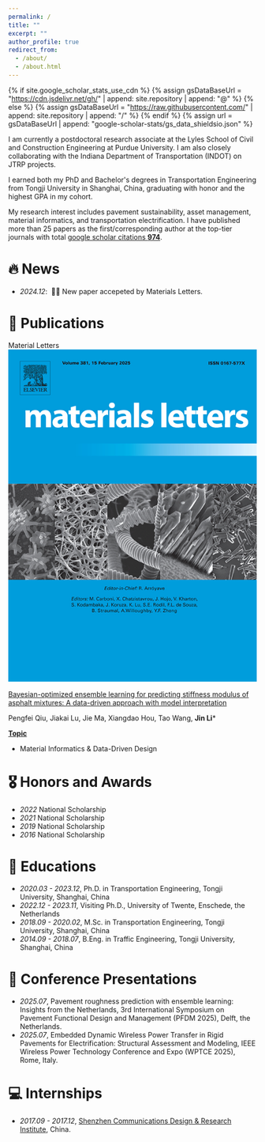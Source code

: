 ```yaml
---
permalink: /
title: ""
excerpt: ""
author_profile: true
redirect_from: 
  - /about/
  - /about.html
---
```


{% if site.google_scholar_stats_use_cdn %}
{% assign gsDataBaseUrl = "https://cdn.jsdelivr.net/gh/" | append: site.repository | append: "@" %}
{% else %}
{% assign gsDataBaseUrl = "https://raw.githubusercontent.com/" | append: site.repository | append: "/" %}
{% endif %}
{% assign url = gsDataBaseUrl | append: "google-scholar-stats/gs_data_shieldsio.json" %}

<span class='anchor' id='about-me'></span>

I am currently a postdoctoral research associate at the Lyles School of Civil and Construction Engineering at Purdue University. I am also closely collaborating with the Indiana Department of Transportation (INDOT) on JTRP projects.

I earned both my PhD and Bachelor's degrees in Transportation Engineering from Tongji University in Shanghai, China, graduating with honor and the highest GPA in my cohort.

My research interest includes pavement sustainability, asset management, material informatics, and transportation electrification. I have published more than 25 papers as the first/corresponding author at the top-tier journals with total <a href='https://scholar.google.com/citations?user=7axMkuEAAAAJ'>google scholar citations <strong><span id='total_cit'>974</span></strong></a>.


# 🔥 News
- *2024.12*: &nbsp;🎉🎉 New paper accepeted by Materials Letters. 

# 📝 Publications 

<div class='paper-box'><div class='paper-box-image'><div><div class="badge">Material Letters</div><img src='images/materials_letters.png' alt="sym" length="100%"></div></div>
<div class='paper-box-text' markdown="1">

[Bayesian-optimized ensemble learning for predicting stiffness modulus of asphalt mixtures: A data-driven approach with model interpretation](https://www.sciencedirect.com/science/article/pii/S0167577X24020330)

Pengfei Qiu, Jiakai Lu, Jie Ma, Xiangdao Hou, Tao Wang, **Jin Li***

[**Topic**](https://scholar.google.com/citations?view_op=view_citation&hl=en&user=7axMkuEAAAAJ&sortby=pubdate&citation_for_view=7axMkuEAAAAJ:mVmsd5A6BfQC) <strong><span class='show_paper_citations' data='7axMkuEAAAAJ:mVmsd5A6BfQC'></span></strong>
- Material Informatics & Data-Driven Design
</div>
</div>

# 🎖 Honors and Awards
- *2022* National Scholarship
- *2021* National Scholarship
- *2019* National Scholarship
- *2016* National Scholarship

# 📖 Educations
- *2020.03 - 2023.12*, Ph.D. in Transportation Engineering, Tongji University, Shanghai, China
- *2022.12 - 2023.11*, Visiting Ph.D., University of Twente, Enschede, the Netherlands
- *2018.09 - 2020.02*, M.Sc. in Transportation Engineering, Tongji University, Shanghai, China
- *2014.09 - 2018.07*, B.Eng. in Traffic Engineering, Tongji University, Shanghai, China

# 💬 Conference Presentations
- *2025.07*, Pavement roughness prediction with ensemble learning: Insights from the Netherlands, 3rd International Symposium on Pavement Functional Design and Management (PFDM 2025), Delft, the Netherlands.
- *2025.07*, Embedded Dynamic Wireless Power Transfer in Rigid Pavements for Electrification: Structural Assessment and Modeling, IEEE Wireless Power Technology Conference and Expo (WPTCE 2025), Rome, Italy.

# 💻 Internships
- *2017.09 - 2017.12*, [Shenzhen Communications Design & Research Institute](https://www.ctdri.com/), China.
